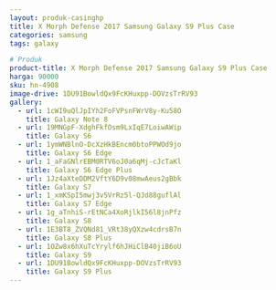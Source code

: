 ```yaml
---
layout: produk-casinghp
title: X Morph Defense 2017 Samsung Galaxy S9 Plus Case
categories: samsung
tags: galaxy

# Produk
product-title: X Morph Defense 2017 Samsung Galaxy S9 Plus Case
harga: 90000
sku: hn-4908
image-drive: 1DU91BowldQx9FcKHuxpp-DOVzsTrRV93
gallery:
  - url: 1cWI9uQlJpIYh2FoFVPsnFWrV8y-Ku58O
    title: Galaxy Note 8
  - url: 19MNGpF-XdghFkfOsm9LxIqE7LoiwAWip
    title: Galaxy S6
  - url: 1ymWNBlnO-DcXzHkBEncm0btoPPWOd9jo
    title: Galaxy S6 Edge
  - url: 1_aFaGNlrEBM0RTV6oJ0a6qMj-cJcTaKl
    title: Galaxy S6 Edge Plus
  - url: 1Jz4aXteDDM2VftY6D9v08mwAeus2gBbk
    title: Galaxy S7
  - url: 1_xmKSpI5mwj3v5VrRz5l-QJd88guflAl
    title: Galaxy S7 Edge
  - url: 1g_aTnhiS-rEtNCa4XoRjlkI56l8jnPfz
    title: Galaxy S8
  - url: 1E3BT8_ZVQNd81_VRt38yQXzw4cdrsB7n
    title: Galaxy S8 Plus
  - url: 1OZw8x6hXuTcYrylf6hJHiClB40jiB6oU
    title: Galaxy S9
  - url: 1DU91BowldQx9FcKHuxpp-DOVzsTrRV93
    title: Galaxy S9 Plus
---
```

